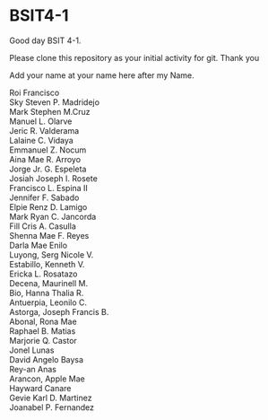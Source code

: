 # BSIT4-1

Good day BSIT 4-1.

Please clone this repository as your initial activity for git. Thank you

Add your name at your name here after my Name.

Roi Francisco
<br>Sky Steven P. Madridejo
<br>Mark Stephen M.Cruz
<br>Manuel L. Olarve
<br>Jeric R. Valderama
<br>Lalaine C. Vidaya
<br>Emmanuel Z. Nocum
<br>Aina Mae R. Arroyo
<br>Jorge Jr. G. Espeleta
<br>Josiah Joseph I. Rosete
<br>Francisco L. Espina II
<br>Jennifer F. Sabado
<br>Elpie Renz D. Lamigo
<br>Mark Ryan C. Jancorda
<br>Fill Cris A. Casulla
<br>Shenna Mae F. Reyes
<br>Darla Mae Enilo
<br>Luyong, Serg Nicole V.
<br>Estabillo, Kenneth V.
<br>Ericka L. Rosatazo
<br> Decena, Maurinell M.
<br>Bio, Hanna Thalia R.
<br>Antuerpia, Leonilo C.
<br>Astorga, Joseph Francis B.
<br>Abonal, Rona Mae
<br>Raphael B. Matias
<br>Marjorie Q. Castor
<br>Jonel Lunas
<br>David Angelo Baysa
<br>Rey-an Anas
<br>Arancon, Apple Mae
<br> Hayward Canare
<br> Gevie Karl D. Martinez
<br> Joanabel P. Fernandez
